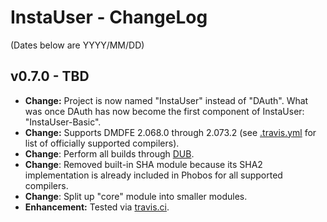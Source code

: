 InstaUser - ChangeLog
=====================

(Dates below are YYYY/MM/DD)

v0.7.0 - TBD
-------------------
- **Change:** Project is now named "InstaUser" instead of "DAuth". What was
once DAuth has now become the first component of InstaUser: "InstaUser-Basic".
- **Change:** Supports DMDFE 2.068.0 through 2.073.2 (see
[.travis.yml](https://github.com/Abscissa/InstaUser/blob/master/.travis.yml)
for list of officially supported compilers).
- **Change**: Perform all builds through [DUB](http://code.dlang.org/getting_started).
- **Change**: Removed built-in SHA module because its SHA2 implementation is
already included in Phobos for all supported compilers.
- **Change**: Split up "core" module into smaller modules.
- **Enhancement:** Tested via [travis.ci](https://travis-ci.org/).
